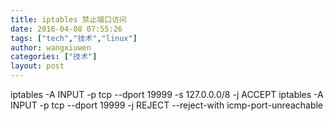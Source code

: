 ```yaml
---
title: iptables 禁止端口访问
date: 2016-04-08 07:55:26
tags: ["tech","技术","linux"]
author: wangxiuwen
categories: ["技术"]
layout: post
---
```




iptables -A INPUT -p tcp --dport 19999 -s 127.0.0.0/8 -j ACCEPT
iptables -A INPUT -p tcp --dport 19999 -j REJECT --reject-with icmp-port-unreachable

